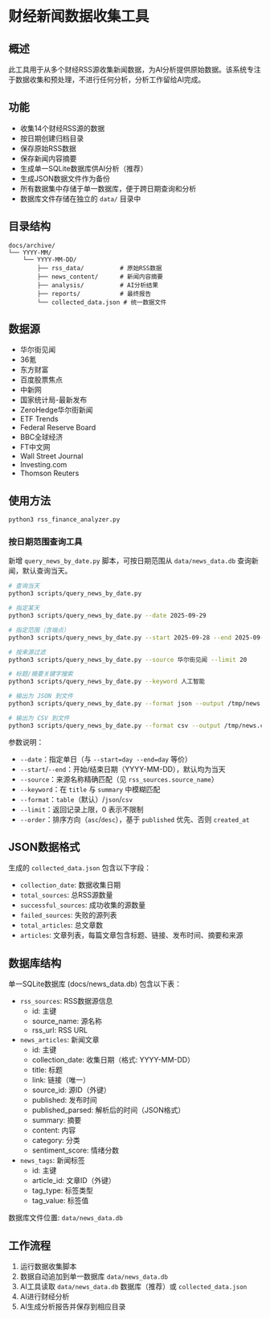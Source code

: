 # 财经新闻数据收集工具

## 概述

此工具用于从多个财经RSS源收集新闻数据，为AI分析提供原始数据。该系统专注于数据收集和预处理，不进行任何分析，分析工作留给AI完成。

## 功能

- 收集14个财经RSS源的数据
- 按日期创建归档目录
- 保存原始RSS数据
- 保存新闻内容摘要
- 生成单一SQLite数据库供AI分析（推荐）
- 生成JSON数据文件作为备份
- 所有数据集中存储于单一数据库，便于跨日期查询和分析
- 数据库文件存储在独立的 `data/` 目录中

## 目录结构

```
docs/archive/
└── YYYY-MM/
    └── YYYY-MM-DD/
        ├── rss_data/          # 原始RSS数据
        ├── news_content/      # 新闻内容摘要
        ├── analysis/          # AI分析结果
        ├── reports/           # 最终报告
        └── collected_data.json # 统一数据文件
```

## 数据源

- 华尔街见闻
- 36氪
- 东方财富
- 百度股票焦点
- 中新网
- 国家统计局-最新发布
- ZeroHedge华尔街新闻
- ETF Trends
- Federal Reserve Board
- BBC全球经济
- FT中文网
- Wall Street Journal
- Investing.com
- Thomson Reuters

## 使用方法

```bash
python3 rss_finance_analyzer.py
```

### 按日期范围查询工具

新增 `query_news_by_date.py` 脚本，可按日期范围从 `data/news_data.db` 查询新闻，默认查询当天。

```bash
# 查询当天
python3 scripts/query_news_by_date.py

# 指定某天
python3 scripts/query_news_by_date.py --date 2025-09-29

# 指定范围（含端点）
python3 scripts/query_news_by_date.py --start 2025-09-28 --end 2025-09-29

# 按来源过滤
python3 scripts/query_news_by_date.py --source 华尔街见闻 --limit 20

# 标题/摘要关键字搜索
python3 scripts/query_news_by_date.py --keyword 人工智能

# 输出为 JSON 到文件
python3 scripts/query_news_by_date.py --format json --output /tmp/news.json

# 输出为 CSV 到文件
python3 scripts/query_news_by_date.py --format csv --output /tmp/news.csv
```

参数说明：

- `--date`：指定单日（与 `--start=day --end=day` 等价）
- `--start`/`--end`：开始/结束日期（YYYY-MM-DD），默认均为当天
- `--source`：来源名称精确匹配（见 `rss_sources.source_name`）
- `--keyword`：在 `title` 与 `summary` 中模糊匹配
- `--format`：`table`（默认）/`json`/`csv`
- `--limit`：返回记录上限，0 表示不限制
- `--order`：排序方向（`asc`/`desc`），基于 `published` 优先、否则 `created_at`

## JSON数据格式

生成的 `collected_data.json` 包含以下字段：

- `collection_date`: 数据收集日期
- `total_sources`: 总RSS源数量
- `successful_sources`: 成功收集的源数量
- `failed_sources`: 失败的源列表
- `total_articles`: 总文章数
- `articles`: 文章列表，每篇文章包含标题、链接、发布时间、摘要和来源

## 数据库结构

单一SQLite数据库 (docs/news_data.db) 包含以下表：

- `rss_sources`: RSS数据源信息
  - id: 主键
  - source_name: 源名称
  - rss_url: RSS URL
- `news_articles`: 新闻文章
  - id: 主键
  - collection_date: 收集日期（格式: YYYY-MM-DD）
  - title: 标题
  - link: 链接（唯一）
  - source_id: 源ID（外键）
  - published: 发布时间
  - published_parsed: 解析后的时间（JSON格式）
  - summary: 摘要
  - content: 内容
  - category: 分类
  - sentiment_score: 情绪分数
- `news_tags`: 新闻标签
  - id: 主键
  - article_id: 文章ID（外键）
  - tag_type: 标签类型
  - tag_value: 标签值

数据库文件位置: `data/news_data.db`

## 工作流程

1. 运行数据收集脚本
2. 数据自动追加到单一数据库 `data/news_data.db`
3. AI工具读取 `data/news_data.db` 数据库（推荐）或 `collected_data.json`
4. AI进行财经分析
5. AI生成分析报告并保存到相应目录